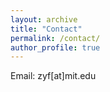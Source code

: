 ```yaml
---
layout: archive
title: "Contact"
permalink: /contact/
author_profile: true
---
```



Email:
     zyf[at]mit.edu


